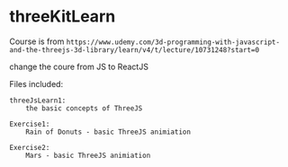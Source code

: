 # threeKitLearn

Course is from `https://www.udemy.com/3d-programming-with-javascript-and-the-threejs-3d-library/learn/v4/t/lecture/10731248?start=0`

change the coure from JS to ReactJS

Files included:

    threeJsLearn1:
        the basic concepts of ThreeJS

    Exercise1:
        Rain of Donuts - basic ThreeJS animiation

    Exercise2:
        Mars - basic ThreeJS animiation
